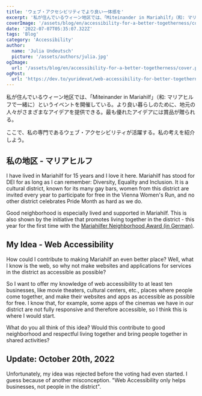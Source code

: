 ```yaml
---
title: 'ウェブ・アクセシビリティでより良い一体感を'
excerpt: '私が住んでいるウィーン地区では、「Miteinander in Mariahilf」（和: マリアヒルフで一緒に）というイベントを開催している。より良い暮らしのために、地元の人々がさまざまなアイデアを提供できる。ここで、私の専門であるウェブ・アクセシビリティが活躍する。私の考えを紹介しよう。。。'
coverImage: '/assets/blog/en/accessibility-for-a-better-togetherness/cover.png'
date: '2022-07-07T05:35:07.322Z'
tags: 'Blog'
category: 'Accessibility'
author:
  name: 'Julia Undeutsch'
  picture: '/assets/authors/julia.jpg'
ogImage:
  url: '/assets/blog/en/accessibility-for-a-better-togetherness/cover.png'
ogPost:
  url: 'https://dev.to/yuridevat/web-accessibility-for-better-togetherness-4kof'
---
```


私が住んでいるウィーン地区では、「Miteinander in Mariahilf」（和: マリアヒルフで一緒に）というイベントを開催している。より良い暮らしのために、地元の人々がさまざまなアイデアを提供できる。最も優れたアイデアには賞品が贈られる。

ここで、私の専門であるウェブ・アクセシビリティが活躍する。私の考えを紹介しよう。

## 私の地区 - マリアヒルフ

I have lived in Mariahilf for 15 years and I love it here. Mariahilf has stood for DEI for as long as I can remember: Diversity, Equality and Inclusion. It is a cultural district, known for its many gay bars, women from this district are invited every year to participate for free in the Vienna Women's Run, and no other district celebrates Pride Month as hard as we do.

Good neighborhood is especially lived and supported in Mariahilf. This is also shown by the initiative that promotes living together in the district - this year for the first time with the [Mariahilfer Neighborhood Award (in German)](https://www.gbstern.at/themen-projekte/miteinander-in-mariahilf/mariahilfer-nachbarschafts-award/).

## My Idea - Web Accessibility

How could I contribute to making Mariahilf an even better place? Well, what I know is the web, so why not make websites and applications for services in the district as accessible as possible?

So I want to offer my knowledge of web accessibility to at least ten businesses, like movie theaters, cultural centers, etc., places where people come together, and make their websites and apps as accessible as possible for free.
I know that, for example, some apps of the cinemas we have in our district are not fully responsive and therefore accessible, so I think this is where I would start.

What do you all think of this idea? Would this contribute to good neighborhood and respectful living together and bring people together in shared activities?

## Update: October 20th, 2022

Unfortunately, my idea was rejected before the voting had even started. I guess because of another misconception. "Web Accessibility only helps businesses, not people in the district".
